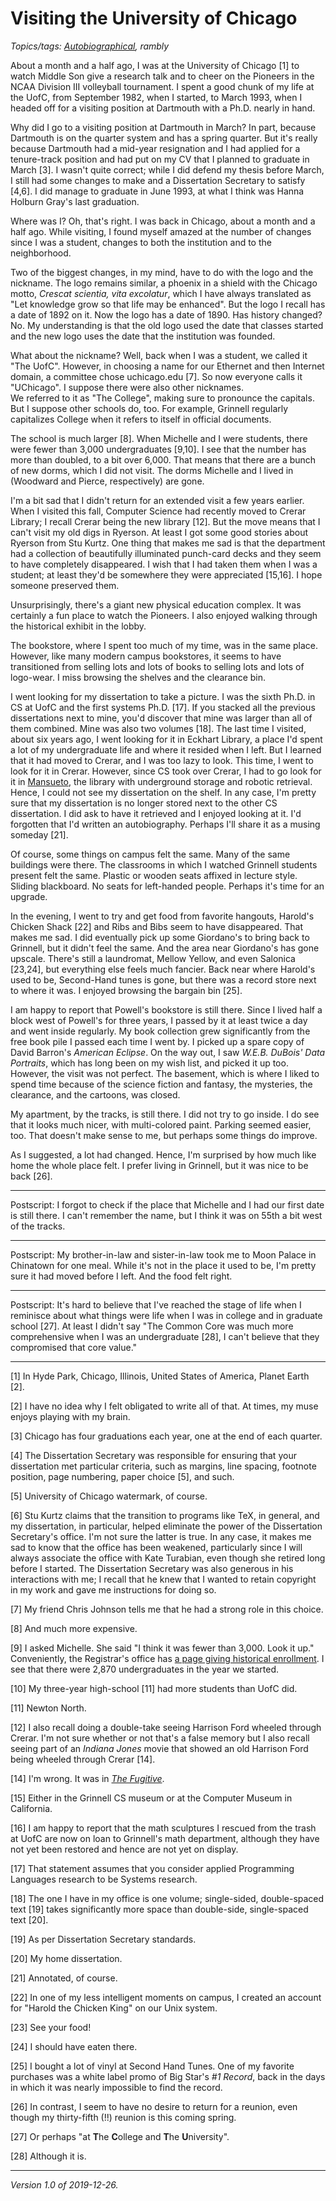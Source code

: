 Visiting the University of Chicago
==================================

*Topics/tags: [Autobiographical](index-autobiographical), rambly*

About a month and a half ago, I was at the University of Chicago [1] to
watch Middle Son give a research talk and to cheer on the Pioneers in the
NCAA Division III volleyball tournament.  I spent a good chunk of my life
at the UofC, from September 1982, when I started, to March 1993, when I
headed off for a visiting position at Dartmouth with a Ph.D. nearly in hand.

Why did I go to a visiting position at Dartmouth in March?  In part,
because Dartmouth is on the quarter system and has a spring quarter.  But
it's really because Dartmouth had a mid-year resignation and I had
applied for a tenure-track position and had put on my CV that I
planned to graduate in March [3].  I wasn't quite correct; while I did
defend my thesis before March, I still had some changes to make and
a Dissertation Secretary to satisfy [4,6].  I did manage to graduate
in June 1993, at what I think was Hanna Holburn Gray's last graduation.

Where was I?  Oh, that's right.  I was back in Chicago, about a
month and a half ago.  While visiting, I found myself amazed at the
number of changes since I was a student, changes to both the
institution and to the neighborhood.

Two of the biggest changes, in my mind, have to do with the logo and the
nickname.  The logo remains similar, a phoenix in a shield with the 
Chicago motto, _Crescat scientia, vita excolatur_, which I have always
translated as "Let knowledge grow so that life may be enhanced".  But
the logo I recall has a date of 1892 on it.  Now the logo has a date
of 1890.  Has history changed?  No.  My understanding is that the old logo
used the date that classes started and the new logo uses the date that
the institution was founded.

What about the nickname?  Well, back when I was a student, we called
it "The UofC".  However, in choosing a name for our Ethernet and then
Internet domain, a committee chose uchicago.edu [7].  So now everyone
calls it "UChicago".  I suppose there were also other nicknames.  
We referred to it as "The College", making sure to pronounce the
capitals.  But I suppose other schools do, too.  For example,
Grinnell regularly capitalizes College when it refers to itself in
official documents.

The school is much larger [8].  When Michelle and I were students,
there were fewer than 3,000 undergraduates [9,10].  I see that the
number has more than doubled, to a bit over 6,000.  That means that
there are a bunch of new dorms, which I did not visit.  The dorms
Michelle and I lived in (Woodward and Pierce, respectively) are
gone.

I'm a bit sad that I didn't return for an extended visit a few years
earlier.  When I visited this fall, Computer Science had recently
moved to Crerar Library; I recall Crerar being the new library [12].
But the move means that I can't visit my old digs in Ryerson.  At
least I got some good stories about Ryerson from Stu Kurtz.  One
thing that makes me sad is that the department had a collection of
beautifully illuminated punch-card decks and they seem to have
completely disappeared.  I wish that I had taken them when I was a
student; at least they'd be somewhere they were appreciated [15,16].
I hope someone preserved them.

Unsurprisingly, there's a giant new physical education complex.  It
was certainly a fun place to watch the Pioneers.  I also enjoyed
walking through the historical exhibit in the lobby.

The bookstore, where I spent too much of my time, was in the same
place.  However, like many modern campus bookstores, it seems to have
transitioned from selling lots and lots of books to selling lots and
lots of logo-wear.  I miss browsing the shelves and the clearance bin.

I went looking for my dissertation to take a picture.  I was the
sixth Ph.D. in CS at UofC and the first systems Ph.D. [17].  If you
stacked all the previous dissertations next to mine, you'd discover
that mine was larger than all of them combined.  Mine was also two
volumes [18].  The last time I visited, about six years ago, I went
looking for it in Eckhart Library, a place I'd spent a lot of my
undergraduate life and where it resided when I left.  But I learned
that it had moved to Crerar, and I was too lazy to look.  This time,
I went to look for it in Crerar.  However, since CS took over Crerar,
I had to go look for it in
[Mansueto](https://www.lib.uchicago.edu/mansueto/), the library
with underground storage and robotic retrieval.  Hence, I could not
see my dissertation on the shelf.  In any case, I'm pretty sure
that my dissertation is no longer stored next to the other CS
dissertation.  I did ask to have it retrieved and I enjoyed looking
at it.  I'd forgotten that I'd written an autobiography.  Perhaps
I'll share it as a musing someday [21].

Of course, some things on campus felt the same.  Many of the same
buildings were there.  The classrooms in which I watched Grinnell
students present felt the same.  Plastic or wooden seats affixed
in lecture style.  Sliding blackboard.  No seats for left-handed
people.  Perhaps it's time for an upgrade.

In the evening, I went to try and get food from favorite hangouts,
Harold's Chicken Shack [22] and Ribs and Bibs seem to have disappeared.
That makes me sad.  I did eventually pick up some Giordano's to bring
back to Grinnell, but it didn't feel the same.  And the area near
Giordano's has gone upscale.  There's still a laundromat, Mellow
Yellow, and even Salonica [23,24], but everything else feels much
fancier.  Back near where Harold's used to be, Second-Hand tunes
is gone, but there was a record store next to where it was.  I
enjoyed browsing the bargain bin [25].

I am happy to report that Powell's bookstore is still there.  Since
I lived half a block west of Powell's for three years, I passed by
it at least twice a day and went inside regularly.  My book collection
grew significantly from the free book pile I passed each time I
went by.  I picked up a spare copy of David Barron's _American
Eclipse_.  On the way out, I saw _W.E.B. DuBois' Data Portraits_,
which has long been on my wish list, and picked it up too.  However,
the visit was not perfect.  The basement, which is where I liked
to spend time because of the science fiction and fantasy, the
mysteries, the clearance, and the cartoons, was closed.

My apartment, by the tracks, is still there.  I did not try to go
inside.  I do see that it looks much nicer, with multi-colored paint.
Parking seemed easier, too.  That doesn't make sense to me, but 
perhaps some things do improve.

As I suggested, a lot had changed.  Hence, I'm surprised by how much
like home the whole place felt.  I prefer living in Grinnell, but
it was nice to be back [26].

---

Postscript: I forgot to check if the place that Michelle and I had
our first date is still there.  I can't remember the name, but I
think it was on 55th a bit west of the tracks.

---

Postscript: My brother-in-law and sister-in-law took me to Moon Palace
in Chinatown for one meal.  While it's not in the place it used to be,
I'm pretty sure it had moved before I left.  And the food felt right.

---

Postscript: It's hard to believe that I've reached the stage of life
when I reminisce about what things were life when I was in college
and in graduate school [27].  At least I didn't say "The Common Core
was much more comprehensive when I was an undergraduate [28], I can't
believe that they compromised that core value."

---

[1] In Hyde Park, Chicago, Illinois, United States of America, Planet Earth [2].

[2] I have no idea why I felt obligated to write all of that.  At times,
my muse enjoys playing with my brain.

[3] Chicago has four graduations each year, one at the end of each quarter.

[4] The Dissertation Secretary was responsible for ensuring that your
dissertation met particular criteria, such as margins, line spacing,
footnote position, page numbering, paper choice [5], and such.

[5] University of Chicago watermark, of course.

[6] Stu Kurtz claims that the transition to programs like TeX, in
general, and my dissertation, in particular, helped eliminate the
power of the Dissertation Secretary's office.  I'm not sure the
latter is true.  In any case, it makes me sad to know that the
office has been weakened, particularly since I will always associate
the office with Kate Turabian, even though she retired long before
I started.  The Dissertation Secretary was also generous in his
interactions with me; I recall that he knew that I wanted to retain
copyright in my work and gave me instructions for doing so.

[7] My friend Chris Johnson tells me that he had a strong role in this
choice.

[8] And much more expensive.

[9] I asked Michelle.  She said "I think it was fewer than 3,000.  Look
it up."  Conveniently, the Registrar's office has [a page giving
historical enrollment](https://registrar.uchicago.edu/data-reporting/historical-enrollment/).  I see that there were 2,870 undergraduates in the year
we started.

[10] My three-year high-school [11] had more students than UofC did.

[11] Newton North.

[12] I also recall doing a double-take seeing Harrison Ford wheeled through
Crerar.  I'm not sure whether or not that's a false memory but I also 
recall seeing part of an _Indiana Jones_ movie that showed an old
Harrison Ford being wheeled through Crerar [14].

[14] I'm wrong.  It was in [_The
Fugitive_](https://college.uchicago.edu/news/student-stories/life-library-reading-research-and-recreation).

[15] Either in the Grinnell CS museum or at the Computer Museum in
California.

[16] I am happy to report that the math sculptures I rescued from the
trash at UofC are now on loan to Grinnell's math department, although
they have not yet been restored and hence are not yet on display.

[17] That statement assumes that you consider applied Programming Languages
research to be Systems research.

[18] The one I have in my office is one volume; single-sided,
double-spaced text [19] takes significantly more space than
double-side, single-spaced text [20].

[19] As per Dissertation Secretary standards.

[20] My home dissertation.

[21] Annotated, of course.

[22] In one of my less intelligent moments on campus, I created an
account for "Harold the Chicken King" on our Unix system.

[23] See your food!

[24] I should have eaten there.

[25] I bought a lot of vinyl at Second Hand Tunes.  One of my
favorite purchases was a white label promo of Big Star's _#1 Record_,
back in the days in which it was nearly impossible to find the
record.

[26] In contrast, I seem to have no desire to return for a reunion, even
though my thirty-fifth (!!) reunion is this coming spring.

[27] Or perhaps "at **T**he **C**ollege and **T**he **U**niversity".

[28] Although it is.

---

*Version 1.0 of 2019-12-26.*
